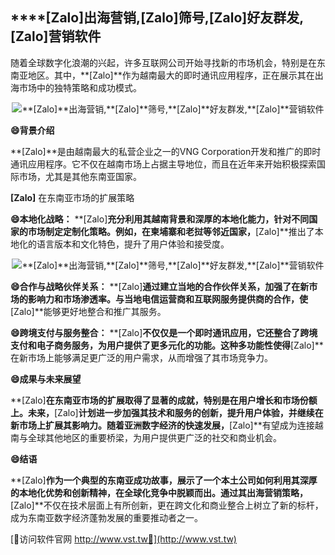 ## ****[Zalo]**出海营销,**[Zalo]**筛号,**[Zalo]**好友群发,**[Zalo]**营销软件**

随着全球数字化浪潮的兴起，许多互联网公司开始寻找新的市场机会，特别是在东南亚地区。其中，**[Zalo]**作为越南最大的即时通讯应用程序，正在展示其在出海市场中的独特策略和成功模式。

 <center><img src="https://vst.tw/MP4/tuiguang/png/7.png" alt="**[Zalo]**出海营销,**[Zalo]**筛号,**[Zalo]**好友群发,**[Zalo]**营销软件"></center>

**😄背景介绍**

**[Zalo]**是由越南最大的私营企业之一的VNG Corporation开发和推广的即时通讯应用程序。它不仅在越南市场上占据主导地位，而且在近年来开始积极探索国际市场，尤其是其他东南亚国家。

**[Zalo]** 在东南亚市场的扩展策略

**😄本地化战略：**
**[Zalo]**充分利用其越南背景和深厚的本地化能力，针对不同国家的市场制定定制化策略。例如，在柬埔寨和老挝等邻近国家，**[Zalo]**推出了本地化的语言版本和文化特色，提升了用户体验和接受度。

 <center><img src="https://vst.tw/MP4/tuiguang/png/4.png" alt="**[Zalo]**出海营销,**[Zalo]**筛号,**[Zalo]**好友群发,**[Zalo]**营销软件"></center>

**😄合作与战略伙伴关系：**
**[Zalo]**通过建立当地的合作伙伴关系，加强了在新市场的影响力和市场渗透率。与当地电信运营商和互联网服务提供商的合作，使**[Zalo]**能够更好地整合和推广其服务。

**😄跨境支付与服务整合：**
**[Zalo]**不仅仅是一个即时通讯应用，它还整合了跨境支付和电子商务服务，为用户提供了更多元化的功能。这种多功能性使得**[Zalo]**在新市场上能够满足更广泛的用户需求，从而增强了其市场竞争力。

**😄成果与未来展望**

**[Zalo]**在东南亚市场的扩展取得了显著的成就，特别是在用户增长和市场份额上。未来，**[Zalo]**计划进一步加强其技术和服务的创新，提升用户体验，并继续在新市场上扩展其影响力。随着亚洲数字经济的快速发展，**[Zalo]**有望成为连接越南与全球其他地区的重要桥梁，为用户提供更广泛的社交和商业机会。

**😄结语**

**[Zalo]**作为一个典型的东南亚成功故事，展示了一个本土公司如何利用其深厚的本地化优势和创新精神，在全球化竞争中脱颖而出。通过其出海营销策略，**[Zalo]**不仅在技术层面上有所创新，更在跨文化和商业整合上树立了新的标杆，成为东南亚数字经济蓬勃发展的重要推动者之一。


[👻访问软件官网 http://www.vst.tw👻](http://www.vst.tw)
